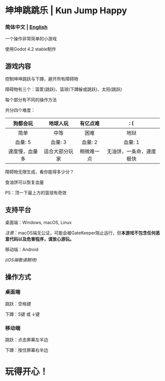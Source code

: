 # 坤坤跳跳乐 | Kun Jump Happy

### 简体中文 | [English](README.md)

一个操作非常简单的小游戏

使用Godot 4.2 stable制作

## 游戏内容
控制坤坤跳跃与下蹲，避开所有障碍物

障碍物有三个：篮筐(跳跃)、篮球(下蹲躲或跳跃)、太阳(跳跃)

每个部分有不同的操作方法

共分四个难度：

|狗都会玩|地球人玩|有亿点难| : ( |
|:------:|:------:|:------:|:---:|
|简单|中等|困难|地狱|
|血量: 5|血量: 3|血量: 2|血量: 1|
|速度慢，血量多|适合大部分玩家|稍微难一点|无油饼，一条命，速度极快|

障碍物无限生成，看你能得多少分？

食油饼可以恢复血量

PS：顶一下最上方的篮球有奇效

## 支持平台
桌面端：Windows, macOS, Linux

*注意*：macOS端无公证，可能会被GateKeeper阻止运行，但**本游戏不包含任何恶意代码以及危害程序，请放心游玩。**

移动端：Android

*(iOS端敬请期待)*

## 操作方式
### 桌面端
跳跃：空格键

下蹲：S键 或 ↓键

### 移动端
跳跃：点击屏幕左半边

下蹲：按住屏幕右半边

# 玩得开心！